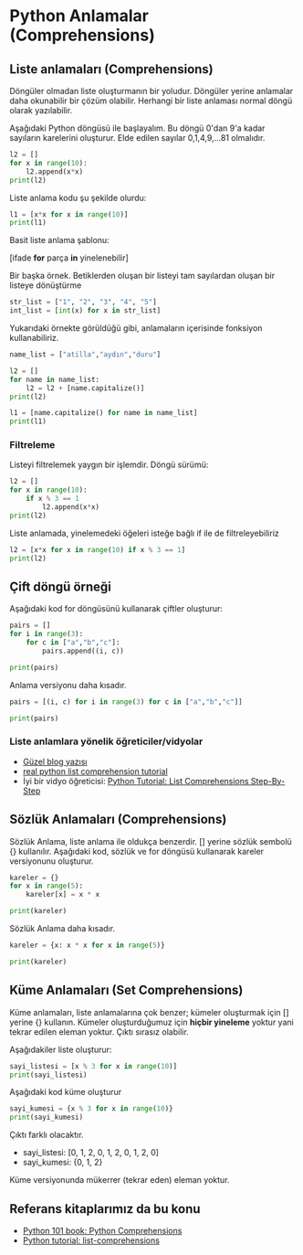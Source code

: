 #  Python Anlamalar (Comprehensions)


## Liste anlamaları (Comprehensions)


Döngüler olmadan liste oluşturmanın bir yoludur.
Döngüler yerine anlamalar daha okunabilir bir çözüm olabilir.
Herhangi bir liste anlaması normal döngü olarak yazılabilir.

Aşağıdaki Python döngüsü ile başlayalım.
Bu döngü 0'dan 9'a kadar sayıların karelerini oluşturur.
Elde edilen sayılar 0,1,4,9,...81 olmalıdır.



```python
l2 = []
for x in range(10):
    l2.append(x*x)
print(l2)
```

Liste anlama kodu şu şekilde olurdu:

```python
l1 = [x*x for x in range(10)]
print(l1)
```

Basit liste anlama şablonu:

[ifade **for** parça **in** yinelenebilir]

Bir başka örnek.
Betiklerden oluşan bir listeyi tam sayılardan oluşan bir listeye dönüştürme


```python
str_list = ["1", "2", "3", "4", "5"]
int_list = [int(x) for x in str_list]
```


Yukarıdaki örnekte görüldüğü gibi, anlamaların içerisinde fonksiyon kullanabiliriz.

```python
name_list = ["atilla","aydın","duru"]

l2 = []
for name in name_list:
    l2 = l2 + [name.capitalize()]
print(l2)

l1 = [name.capitalize() for name in name_list]
print(l1)
```


### Filtreleme

Listeyi filtrelemek yaygın bir işlemdir.
Döngü sürümü:
	
```python
l2 = []
for x in range(10):
	if x % 3 == 1
	    l2.append(x*x)
print(l2)
```

Liste anlamada, yinelemedeki öğeleri isteğe bağlı if ile de filtreleyebiliriz

```python
l2 = [x*x for x in range(10) if x % 3 == 1]
print(l2)
```




## Çift döngü örneği

Aşağıdaki kod for döngüsünü kullanarak çiftler oluşturur:

```python
pairs = []
for i in range(3):
    for c in ["a","b","c"]:
        pairs.append((i, c))

print(pairs)
```

Anlama versiyonu daha kısadır.

```python
pairs = [(i, c) for i in range(3) for c in ["a","b","c"]]

print(pairs)
```



### Liste anlamlara yönelik öğreticiler/vidyolar

- [Güzel blog yazısı](https://towardsdatascience.com/11-examples-to-master-python-list-comprehensions-33c681b56212)
- [real python list comprehension tutorial](https://realpython.com/list-comprehension-python/)
- İyi bir vidyo öğreticisi: [Python Tutorial: List Comprehensions Step-By-Step
](https://youtu.be/1HlyKKiGg-4)


## Sözlük Anlamaları (Comprehensions)

Sözlük Anlama, liste anlama ile oldukça benzerdir.
[] yerine sözlük sembolü {} kullanılır.
Aşağıdaki kod, sözlük ve for döngüsü kullanarak kareler versiyonunu oluşturur.


```python
kareler = {}
for x in range(5):
    kareler[x] = x * x

print(kareler)
```

Sözlük Anlama daha kısadır.


```python
kareler = {x: x * x for x in range(5)}

print(kareler)
```


## Küme Anlamaları (Set Comprehensions)

Küme anlamaları, liste anlamalarına çok benzer; kümeler oluşturmak için [] yerine {} kullanın.
Kümeler oluşturduğumuz için **hiçbir yineleme** yoktur yani tekrar edilen eleman yoktur.
Çıktı sırasız olabilir.

Aşağıdakiler liste oluşturur:

```python
sayi_listesi = [x % 3 for x in range(10)]
print(sayi_listesi)
```
Aşağıdaki kod küme oluşturur

```python
sayi_kumesi = {x % 3 for x in range(10)}
print(sayi_kumesi)
```

Çıktı farklı olacaktır.

- sayi_listesi:  [0, 1, 2, 0, 1, 2, 0, 1, 2, 0] 
- sayi_kumesi:  {0, 1, 2}

Küme versiyonunda mükerrer (tekrar eden) eleman yoktur.

## Referans kitaplarımız da bu konu

- [Python 101 book: Python Comprehensions](https://python101.pythonlibrary.org/chapter6_comprehensions.html)
- [Python tutorial: list-comprehensions](https://docs.python.org/3/tutorial/datastructures.html#list-comprehensions)





